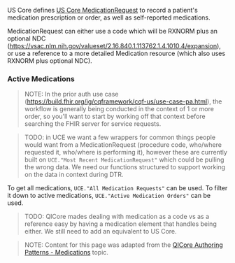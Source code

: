 US Core defines [US Core MedicationRequest](https://hl7.org/fhir/us/core/STU6.1/StructureDefinition-us-core-medicationrequest.html) to record a patient's medication prescription or order, as well as self-reported medications.

MedicationRequest can either use a code which will be RXNORM plus an optional NDC (https://vsac.nlm.nih.gov/valueset/2.16.840.1.113762.1.4.1010.4/expansion), or use a reference to a more detailed Medication resource (which also uses RXNORM plus optional NDC).

### Active Medications

> NOTE: In the prior auth use case (https://build.fhir.org/ig/cqframework/cqf-us/use-case-pa.html), the workflow is generally being conducted in the context of 1 or more order, so you'll want to start by working off that context before searching the FHIR server for service requests.

> TODO: in UCE we want a few wrappers for common things people would want from a MedicationRequest (procedure code, who/where requested it, who/where is performing it), however these are currently built on ```UCE."Most Recent MedicationRequest"``` which could be pulling the wrong data. We need our functions structured to support working on the data in context during DTR.

To get all medications, ```UCE."All Medication Requests"``` can be used. To filter it down to active medications, ```UCE."Active Medication Orders"``` can be used.

> TODO: QICore mades dealing with medication as a code vs as a reference easy by having a medication element that handles being either. We still need to add an equivalent to US Core.

> NOTE: Content for this page was adapted from the [QICore Authoring Patterns - Medications](https://github.com/cqframework/CQL-Formatting-and-Usage-Wiki/wiki/Authoring-Patterns-QICore-v6.0.0#medications) topic.